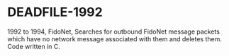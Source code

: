 # DEADFILE-1992
1992 to 1994, FidoNet, Searches for outbound FidoNet message packets which have no network message associated with them and deletes them. Code written in C.
